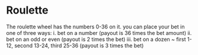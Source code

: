 # Roulette
The roulette wheel has the numbers 0-36 on it.  you can place your bet in one of three ways:  i. bet on a number (payout is 36 times the bet amount) ii. bet on an odd or even (payout is 2 times the bet) iii. bet on a dozen ~ first 1-12, second 13-24, third 25-36 (payout is 3 times the bet)
